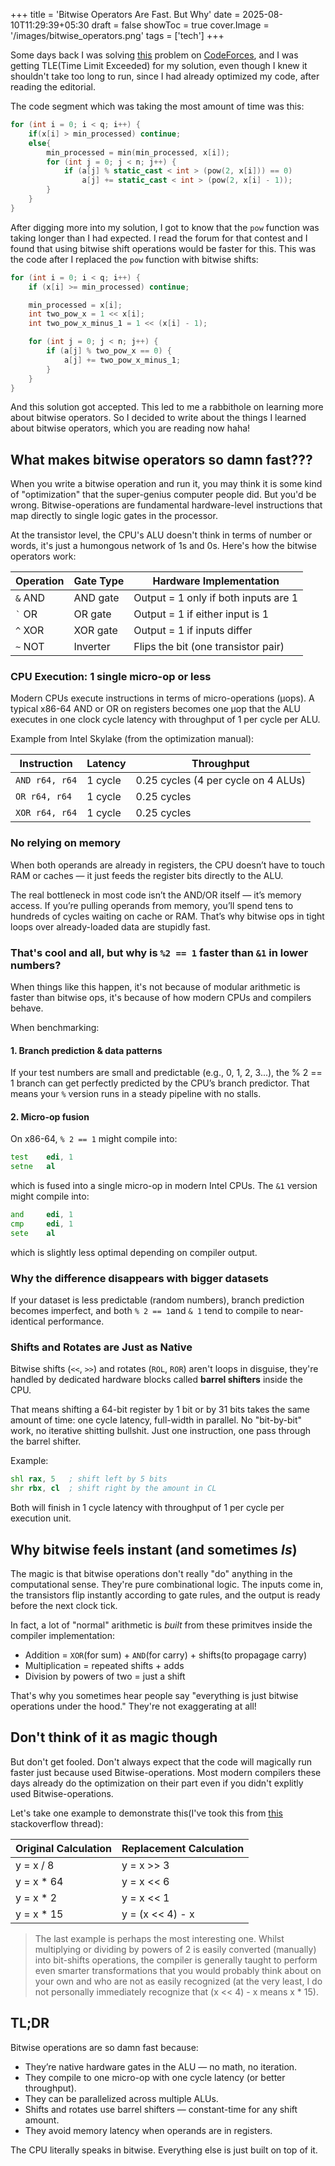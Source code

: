 +++
title = 'Bitwise Operators Are Fast. But Why'
date = 2025-08-10T11:29:39+05:30
draft = false
showToc = true
cover.Image = '/images/bitwise_operators.png'
tags = ['tech']
+++

Some days back I was solving [this](https://codeforces.com/contest/1891/problem/B) problem on [CodeForces](https://codeforces.com/), and I was getting TLE(Time Limit Exceeded) for my solution, even though I knew it shouldn't take too long to run, since I had already optimized my code, after reading the editorial.

The code segment which was taking the most amount of time was this:

```cpp
for (int i = 0; i < q; i++) {
    if(x[i] > min_processed) continue;
    else{
        min_processed = min(min_processed, x[i]);
        for (int j = 0; j < n; j++) {
            if (a[j] % static_cast < int > (pow(2, x[i])) == 0)
                a[j] += static_cast < int > (pow(2, x[i] - 1));
        }
    }
}
```

After digging more into my solution, I got to know that the `pow` function was taking longer than I had expected. I read the forum for that contest and I found that using bitwise shift operations would be faster for this. This was the code after I replaced the `pow` function with bitwise shifts:

```cpp
for (int i = 0; i < q; i++) {
    if (x[i] >= min_processed) continue;

    min_processed = x[i];
    int two_pow_x = 1 << x[i];
    int two_pow_x_minus_1 = 1 << (x[i] - 1);

    for (int j = 0; j < n; j++) {
        if (a[j] % two_pow_x == 0) {
            a[j] += two_pow_x_minus_1;
        }
    }
}
```

And this solution got accepted. This led to me a rabbithole on learning more about bitwise operators. So I decided to write about the things I learned about bitwise operators, which you are reading now haha!

## What makes bitwise operators so damn fast???

When you write a bitwise operation and run it, you may think it is some kind of "optimization" that the super-genius computer people did. But you'd be wrong. Bitwise-operations are fundamental hardware-level instructions that map directly to single logic gates in the processor.

At the transistor level, the CPU's ALU doesn't think in terms of number or words, it's just a humongous network of 1s and 0s. Here's how the bitwise operators work:

| Operation  | Gate Type | Hardware Implementation              |
| ---------- | --------- | ------------------------------------ |
| `&` AND    | AND gate  | Output = 1 only if both inputs are 1 |
| `` ` `` OR | OR gate   | Output = 1 if either input is 1      |
| `^` XOR    | XOR gate  | Output = 1 if inputs differ          |
| `~` NOT    | Inverter  | Flips the bit (one transistor pair)  |

### CPU Execution: 1 single micro-op or less

Modern CPUs execute instructions in terms of micro-operations (µops). A typical x86-64 AND or OR on registers becomes one µop that the ALU executes in one clock cycle latency with throughput of 1 per cycle per ALU.

Example from Intel Skylake (from the optimization manual):

| Instruction    | Latency | Throughput                          |
| -------------- | ------- | ----------------------------------- |
| `AND r64, r64` | 1 cycle | 0.25 cycles (4 per cycle on 4 ALUs) |
| `OR r64, r64`  | 1 cycle | 0.25 cycles                         |
| `XOR r64, r64` | 1 cycle | 0.25 cycles                         |

### No relying on memory

When both operands are already in registers, the CPU doesn’t have to touch RAM or caches — it just feeds the register bits directly to the ALU.

The real bottleneck in most code isn’t the AND/OR itself — it’s memory access. If you’re pulling operands from memory, you’ll spend tens to hundreds of cycles waiting on cache or RAM. That’s why bitwise ops in tight loops over already-loaded data are stupidly fast.

### That's cool and all, but why is `%2 == 1` faster than `&1` in lower numbers?

When things like this happen, it's not because of modular arithmetic is faster than bitwise ops, it's because of how modern CPUs and compilers behave.

When benchmarking:

#### 1. Branch prediction & data patterns

If your test numbers are small and predictable (e.g., 0, 1, 2, 3...), the % 2 == 1 branch can get perfectly predicted by the CPU’s branch predictor.
That means your `%` version runs in a steady pipeline with no stalls.

#### 2. Micro-op fusion

On x86-64, `% 2 == 1` might compile into:

```asm
test    edi, 1
setne   al
```

which is fused into a single micro-op in modern Intel CPUs.
The `&1` version might compile into:

```asm
and     edi, 1
cmp     edi, 1
sete    al
```

which is slightly less optimal depending on compiler output.

### Why the difference disappears with bigger datasets

If your dataset is less predictable (random numbers), branch prediction becomes imperfect, and both `% 2 == 1`and `& 1` tend to compile to near-identical performance.

### Shifts and Rotates are Just as Native

Bitwise shifts (`<<`, `>>`) and rotates (`ROL`, `ROR`) aren't loops in disguise, they're handled by dedicated hardware blocks called **barrel shifters** inside the CPU.

That means shifting a 64-bit register by 1 bit or by 31 bits takes the same amount of time: one cycle latency, full-width in parallel. No "bit-by-bit" work, no iterative shitting bullshit. Just one instruction, one pass through the barrel shifter.

Example:

```asm
shl rax, 5   ; shift left by 5 bits
shr rbx, cl  ; shift right by the amount in CL
```

Both will finish in 1 cycle latency with throughput of 1 per cycle per execution unit.

## Why bitwise feels instant (and sometimes _Is_)

The magic is that bitwise operations don't really "do" anything in the computational sense. They're pure combinational logic. The inputs come in, the transistors flip instantly according to gate rules, and the output is ready before the next clock tick.

In fact, a lot of "normal" arithmetic is _built_ from these primitves inside the compiler implementation:

- Addition = `XOR`(for sum) + `AND`(for carry) + shifts(to propagage carry)
- Multiplication = repeated shifts + adds
- Division by powers of two = just a shift

That's why you sometimes hear people say "everything is just bitwise operations under the hood." They're not exaggerating at all!

## Don't think of it as magic though

But don't get fooled. Don't always expect that the code will magically run faster just because used Bitwise-operations. Most modern compilers these days already do the optimization on their part even if you didn't explitly used Bitwise-operations.

Let's take one example to demonstrate this(I've took this from [this](https://stackoverflow.com/questions/20393373/performance-wise-how-fast-are-bitwise-operators-vs-normal-modulus) stackoverflow thread):

| Original Calculation | Replacement Calculation |
| -------------------- | ----------------------- |
| y = x / 8            | y = x >> 3              |
| y = x \* 64          | y = x << 6              |
| y = x \* 2           | y = x << 1              |
| y = x \* 15          | y = (x << 4) - x        |

> The last example is perhaps the most interesting one. Whilst multiplying or dividing by powers of 2 is easily converted (manually) into bit-shifts operations, the compiler is generally taught to perform even smarter transformations that you would probably think about on your own and who are not as easily recognized (at the very least, I do not personally immediately recognize that (x << 4) - x means x \* 15).

## TL;DR

Bitwise operations are so damn fast because:

- They’re native hardware gates in the ALU — no math, no iteration.
- They compile to one micro-op with one cycle latency (or better throughput).
- They can be parallelized across multiple ALUs.
- Shifts and rotates use barrel shifters — constant-time for any shift amount.
- They avoid memory latency when operands are in registers.

The CPU literally speaks in bitwise. Everything else is just built on top of it.
